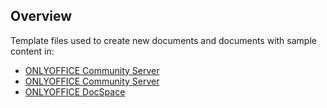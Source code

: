 ## Overview

Template files used to create new documents and documents with sample content in: 

* [ONLYOFFICE Community Server](https://github.com/ONLYOFFICE/portals/)
* [ONLYOFFICE Community Server](https://github.com/ONLYOFFICE/communityserver/)
* [ONLYOFFICE DocSpace](https://github.com/ONLYOFFICE/DocSpace-server/)
